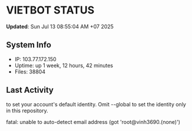 # VIETBOT STATUS
**Updated**: Sun Jul 13 08:55:04 AM +07 2025

## System Info
- IP: 103.77.172.150
- Uptime: up 1 week, 12 hours, 42 minutes
- Files: 38804

## Last Activity

to set your account's default identity.
Omit --global to set the identity only in this repository.

fatal: unable to auto-detect email address (got 'root@vinh3690.(none)')
